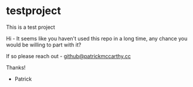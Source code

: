testproject
===========

This is a test project

Hi - It seems like you haven't used this repo in a long time, any chance you would be willing to part with it?

If so please reach out - github@patrickmccarthy.cc

Thanks!
- Patrick
